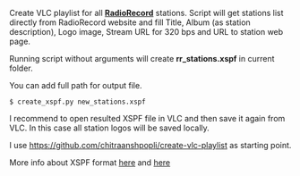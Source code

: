 Create VLC playlist for all [**RadioRecord**](https://radiorecord.ru) stations. Script will get stations list directly from RadioRecord website and fill Title, Album (as station description), Logo image, Stream URL for 320 bps and URL to station web page.

Running script without arguments will create **rr_stations.xspf** in current folder.

You can add full path for output file.

    $ create_xspf.py new_stations.xspf

I recommend to open resulted XSPF file in VLC and then save it again from VLC. In this case all station logos will be saved locally.

I use https://github.com/chitraanshpopli/create-vlc-playlist as starting point.

More info about XSPF format [here](https://www.xspf.org/xspf-v1.html) and [here](https://wiki.videolan.org/XSPF)

